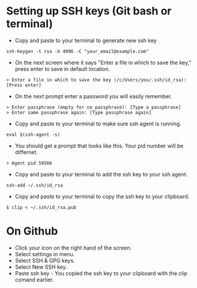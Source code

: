 # Setting up SSH keys (Git bash or terminal)

- Copy and paste to your terminal to generate new ssh key

```
ssh-keygen -t rsa -b 4096 -C "your_email@example.com"
```

- On the next screen where it says "Enter a file in which to save the key," press enter to save in default location.

```
> Enter a file in which to save the key (/c/Users/you/.ssh/id_rsa):[Press enter]
```

- On the next prompt enter a password you will easily remember.

```
> Enter passphrase (empty for no passphrase): [Type a passphrase]
> Enter same passphrase again: [Type passphrase again]
```

- Copy and paste to your terminal to make sure ssh agent is running.

```
eval $(ssh-agent -s)
```

- You should get a prompt that looks like this. Your pid number will be differnet.

```
> Agent pid 59566
```

- Copy and paste to your terminal to add the ssh key to your ssh agent.

```
ssh-add ~/.ssh/id_rsa
```

- Copy and paste to your terminal to copy the ssh key to your clipboard.

```
$ clip < ~/.ssh/id_rsa.pub
```

# On Github

- Click your icon on the right hand of the screen.
- Select settings in menu.
- Select SSH & GPG keys.
- Select New SSH key.
- Paste ssh key - You copied the ssh key to your clipboard with the clip comand earlier.

